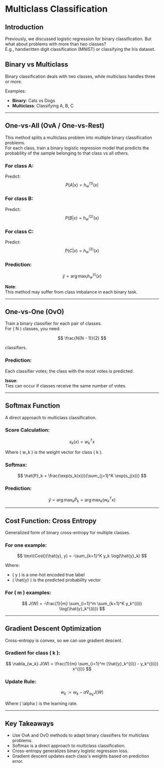 # Multiclass Classification

## Introduction

Previously, we discussed logistic regression for binary classification. But what about problems with more than two classes?  
E.g., handwritten digit classification (MNIST) or classifying the Iris dataset.

## Binary vs Multiclass

Binary classification deals with two classes, while multiclass handles three or more.

Examples:
- **Binary**: Cats vs Dogs
- **Multiclass**: Classifying A, B, C

---

## One-vs-All (OvA / One-vs-Rest)

This method splits a multiclass problem into multiple binary classification problems.  
For each class, train a binary logistic regression model that predicts the probability of the sample belonging to that class vs all others.

### For class A:
Predict:  
$$
P(A|x) = h^{(1)}_w(x)
$$

### For class B:
Predict:  
$$
P(B|x) = h^{(2)}_w(x)
$$

### For class C:
Predict:  
$$
P(C|x) = h^{(3)}_w(x)
$$

### Prediction:
$$
\hat{y} = \arg\max_i h^{(i)}_w(x)
$$

**Note**:  
This method may suffer from class imbalance in each binary task.

---

## One-vs-One (OvO)

Train a binary classifier for each pair of classes.  
For \( N \) classes, you need:

$$
\frac{N(N - 1)}{2}
$$

classifiers.

### Prediction:
Each classifier votes; the class with the most votes is predicted.

**Issue**:  
Ties can occur if classes receive the same number of votes.

---

## Softmax Function

A direct approach to multiclass classification.

### Score Calculation:
$$
s_k(x) = w_k^T x
$$

Where \( w_k \) is the weight vector for class \( k \).

### Softmax:
$$
\hat{P}_k = \frac{\exp(s_k(x))}{\sum_{j=1}^K \exp(s_j(x))}
$$

### Prediction:
$$
\hat{y} = \arg\max_k \hat{P}_k = \arg\max_k (w_k^T x)
$$

---

## Cost Function: Cross Entropy

Generalized form of binary cross-entropy for multiple classes.

### For one example:
$$
\text{Cost}(\hat{y}, y) = -\sum_{k=1}^K y_k \log(\hat{y}_k)
$$

Where:
- \( y \) is a one-hot encoded true label
- \( \hat{y} \) is the predicted probability vector

### For \( m \) examples:
$$
J(W) = -\frac{1}{m} \sum_{i=1}^m \sum_{k=1}^K y_k^{(i)} \log(\hat{y}_k^{(i)})
$$

---

## Gradient Descent Optimization

Cross-entropy is convex, so we can use gradient descent.

### Gradient for class \( k \):
$$
\nabla_{w_k} J(W) = \frac{1}{m} \sum_{i=1}^m (\hat{y}_k^{(i)} - y_k^{(i)}) x^{(i)}
$$

### Update Rule:
$$
w_k := w_k - \alpha \nabla_{w_k} J(W)
$$

Where \( \alpha \) is the learning rate.

---

## Key Takeaways

- Use OvA and OvO methods to adapt binary classifiers for multiclass problems.
- Softmax is a direct approach to multiclass classification.
- Cross-entropy generalizes binary logistic regression loss.
- Gradient descent updates each class's weights based on prediction error.
